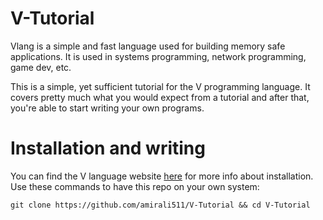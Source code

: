 # V-Tutorial
Vlang is a simple and fast language used for building memory safe applications. It is used in systems programming, network programming, game dev, etc.

This is a simple, yet sufficient tutorial for the V programming language.
It covers pretty much what you would expect from a tutorial and after that, you're able to start writing your own programs. 

# Installation and writing
You can find the V language website [here](https://vlang.io) for more info about installation.
Use these commands to have this repo on your own system:

`git clone https://github.com/amirali511/V-Tutorial && cd V-Tutorial`
